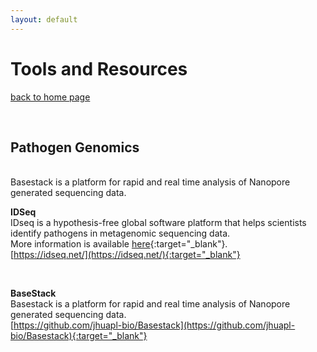 ```yaml
---
layout: default
---
```


# Tools and Resources

[back to home page](./)

<div class="paragraph"><p><br>
</p></div>

## Pathogen Genomics

<div class="paragraph"><p><br>Basestack is a platform for rapid and real time analysis of Nanopore generated sequencing data.
</p></div>

**IDSeq** <br>
IDseq is a hypothesis-free global software platform that helps scientists identify pathogens in metagenomic sequencing data. <br>
More information is available [here](https://discoveridseq.com/vr){:target="_blank"}. <br>
[https://idseq.net/](https://idseq.net/){:target="_blank"}

<div class="paragraph"><p><br>
</p></div>

**BaseStack** <br>
Basestack is a platform for rapid and real time analysis of Nanopore generated sequencing data. <br>
[https://github.com/jhuapl-bio/Basestack](https://github.com/jhuapl-bio/Basestack){:target="_blank"}

